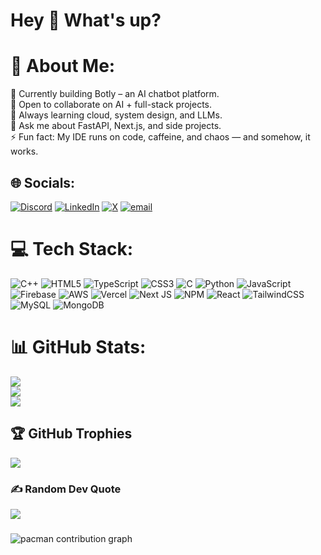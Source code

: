 
<h1 align="left">Hey 👋 What's up?</h1>

# 💫 About Me:
🔭 Currently building Botly – an AI chatbot platform.<br>🤝 Open to collaborate on AI + full-stack projects.<br>🤔 Always learning cloud, system design, and LLMs.<br>💬 Ask me about FastAPI, Next.js, and side projects.<br>⚡ Fun fact: My IDE runs on code, caffeine, and chaos — and somehow, it works.


## 🌐 Socials:
[![Discord](https://img.shields.io/badge/Discord-%237289DA.svg?logo=discord&logoColor=white)](https://discord.gg/1064256533367623773) [![LinkedIn](https://img.shields.io/badge/LinkedIn-%230077B5.svg?logo=linkedin&logoColor=white)](https://linkedin.com/in/https://www.linkedin.com/in/nitin-billa-3ba13b267/) [![X](https://img.shields.io/badge/X-black.svg?logo=X&logoColor=white)](https://x.com/nitinbilla10) [![email](https://img.shields.io/badge/Email-D14836?logo=gmail&logoColor=white)](mailto:nitinbilla10@gmail.com) 

# 💻 Tech Stack:
![C++](https://img.shields.io/badge/c++-%2300599C.svg?style=for-the-badge&logo=c%2B%2B&logoColor=white) ![HTML5](https://img.shields.io/badge/html5-%23E34F26.svg?style=for-the-badge&logo=html5&logoColor=white) ![TypeScript](https://img.shields.io/badge/typescript-%23007ACC.svg?style=for-the-badge&logo=typescript&logoColor=white) ![CSS3](https://img.shields.io/badge/css3-%231572B6.svg?style=for-the-badge&logo=css3&logoColor=white) ![C](https://img.shields.io/badge/c-%2300599C.svg?style=for-the-badge&logo=c&logoColor=white) ![Python](https://img.shields.io/badge/python-3670A0?style=for-the-badge&logo=python&logoColor=ffdd54) ![JavaScript](https://img.shields.io/badge/javascript-%23323330.svg?style=for-the-badge&logo=javascript&logoColor=%23F7DF1E) ![Firebase](https://img.shields.io/badge/firebase-%23039BE5.svg?style=for-the-badge&logo=firebase) ![AWS](https://img.shields.io/badge/AWS-%23FF9900.svg?style=for-the-badge&logo=amazon-aws&logoColor=white) ![Vercel](https://img.shields.io/badge/vercel-%23000000.svg?style=for-the-badge&logo=vercel&logoColor=white) ![Next JS](https://img.shields.io/badge/Next-black?style=for-the-badge&logo=next.js&logoColor=white) ![NPM](https://img.shields.io/badge/NPM-%23CB3837.svg?style=for-the-badge&logo=npm&logoColor=white) ![React](https://img.shields.io/badge/react-%2320232a.svg?style=for-the-badge&logo=react&logoColor=%2361DAFB) ![TailwindCSS](https://img.shields.io/badge/tailwindcss-%2338B2AC.svg?style=for-the-badge&logo=tailwind-css&logoColor=white) ![MySQL](https://img.shields.io/badge/mysql-4479A1.svg?style=for-the-badge&logo=mysql&logoColor=white) ![MongoDB](https://img.shields.io/badge/MongoDB-%234ea94b.svg?style=for-the-badge&logo=mongodb&logoColor=white)
# 📊 GitHub Stats:
![](https://github-readme-stats.vercel.app/api?username=NitinBilla10&theme=dark&hide_border=false&include_all_commits=false&count_private=false)<br/>
![](https://nirzak-streak-stats.vercel.app/?user=NitinBilla10&theme=dark&hide_border=false)<br/>
![](https://github-readme-stats.vercel.app/api/top-langs/?username=NitinBilla10&theme=dark&hide_border=false&include_all_commits=false&count_private=false&layout=compact)

## 🏆 GitHub Trophies
![](https://github-profile-trophy.vercel.app/?username=NitinBilla10&theme=radical&no-frame=false&no-bg=true&margin-w=4)

### ✍️ Random Dev Quote
![](https://quotes-github-readme.vercel.app/api?type=horizontal&theme=radical)

###

<picture>
  <source media="(prefers-color-scheme: dark)" srcset="https://raw.githubusercontent.com/NitinBilla10/NitinBilla10/output/pacman-contribution-graph-dark.svg">
  <source media="(prefers-color-scheme: light)" srcset="https://raw.githubusercontent.com/NitinBilla10/NitinBilla10/output/pacman-contribution-graph.svg">
  <img alt="pacman contribution graph" src="https://raw.githubusercontent.com/NitinBilla10/NitinBilla10/output/pacman-contribution-graph.svg">
</picture>


###
